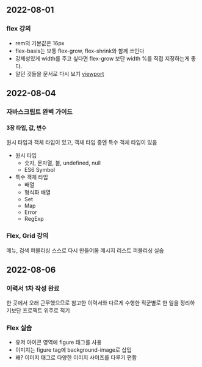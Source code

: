 ## 2022-08-01
### flex 강의
- rem의 기본값은 16px
- flex-basis는 보통 flex-grow, flex-shrink와 함께 쓰인다
- 강제성있게 width를 주고 싶다면 flex-grow 보단 width %를 직접 지정하는게 좋다.
- 알던 것들을 문서로 다시 보기 [viewport](https://developer.mozilla.org/en-US/docs/Web/HTML/Viewport_meta_tag)


## 2022-08-04

### 자바스크립트 완벽 가이드

#### 3장 타입, 값, 변수

원시 타입과 객체 타입이 있고, 객체 타입 중엔 특수 객체 타입이 있음

- 원시 타입
    - 숫자, 문자열, 불, undefined, null
    - ES6 Symbol
- 특수 객체 타입
    - 배열
    - 형식화 배열
    - Set
    - Map
    - Error
    - RegExp
  
### Flex, Grid 강의

메뉴, 검색 퍼블리싱 스스로 다시 만들어봄
메시지 리스트 퍼블리싱 실습


## 2022-08-06

### 이력서 1차 작성 완료
한 곳에서 오래 근무했으므로 참고한 이력서와 다르게
수행한 직군별로 한 일을 정리하기보단 프로젝트 위주로 적기


### Flex 실습
- 유저 아이콘 영역에 figure 태그를 사용
- 이미지는 figure tag에 background-image로 삽입
- 왜? 이미지 태그로 다양한 이미지 사이즈를 다루기 편함
